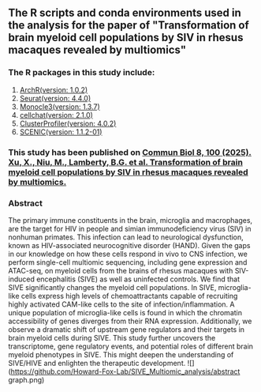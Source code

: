 ## The R scripts and conda environments used in the analysis for the paper of "Transformation of brain myeloid cell populations by SIV in rhesus macaques revealed by multiomics"
### The R packages in this study include: 
1. [ArchR(version: 1.0.2)](http://www.archrproject.com/)
2. [Seurat(version: 4.4.0)](https://github.com/satijalab/seurat)
3. [Monocle3(version: 1.3.7)](https://github.com/cole-trapnell-lab/monocle3)
4. [cellchat(version: 2.1.0)](https://github.com/jinworks/CellChat)
5. [ClusterProfiler(version: 4.0.2)](https://bioconductor.org/packages/clusterProfiler/)
6. [SCENIC(version: 1.1.2-01)](https://htmlpreview.github.io/?https://github.com/aertslab/SCENIC/blob/master/inst/doc/SCENIC_Running.html)

### This study has been published on [Commun Biol 8, 100 (2025). Xu, X., Niu, M., Lamberty, B.G. et al. Transformation of brain myeloid cell populations by SIV in rhesus macaques revealed by multiomics.](https://doi.org/10.1038/s42003-024-07443-4)
### Abstract
The primary immune constituents in the brain, microglia and macrophages, are the target for HIV in people and simian immunodeficiency virus (SIV) in nonhuman primates. This infection can lead to neurological dysfunction, known as HIV-associated neurocognitive disorder (HAND). Given the gaps in our knowledge on how these cells respond in vivo to CNS infection, we perform single-cell multiomic sequencing, including gene expression and ATAC-seq, on myeloid cells from the brains of rhesus macaques with SIV-induced encephalitis (SIVE) as well as uninfected controls. We find that SIVE significantly changes the myeloid cell populations. In SIVE, microglia-like cells express high levels of chemoattractants capable of recruiting highly activated CAM-like cells to the site of infection/inflammation. A unique population of microglia-like cells is found in which the chromatin accessibility of genes diverges from their RNA expression. Additionally, we observe a dramatic shift of upstream gene regulators and their targets in brain myeloid cells during SIVE. This study further uncovers the transcriptome, gene regulatory events, and potential roles of different brain myeloid phenotypes in SIVE. This might deepen the understanding of SIVE/HIVE and enlighten the therapeutic development.
![](https://github.com/Howard-Fox-Lab/SIVE_Multiomic_analysis/abstract graph.png)
